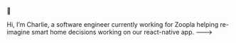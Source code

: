 👋 

Hi, I’m Charlie, a software engineer currently working for Zoopla helping re-imagine smart home decisions working on our react-native app.
--->
